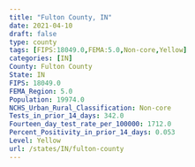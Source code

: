 ```yaml
---
title: "Fulton County, IN"
date: 2021-04-10
draft: false
type: county
tags: [FIPS:18049.0,FEMA:5.0,Non-core,Yellow]
categories: [IN]
County: Fulton County
State: IN
FIPS: 18049.0
FEMA_Region: 5.0
Population: 19974.0
NCHS_Urban_Rural_Classification: Non-core
Tests_in_prior_14_days: 342.0
Fourteen_day_test_rate_per_100000: 1712.0
Percent_Positivity_in_prior_14_days: 0.053
Level: Yellow
url: /states/IN/fulton-county
---
```




